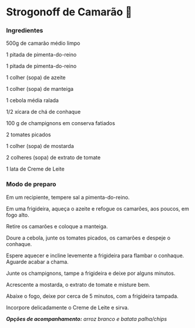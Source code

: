 # Strogonoff de Camarão 🦐

### **Ingredientes**

500g de camarão médio limpo

1 pitada de pimenta-do-reino

1 pitada de pimenta-do-reino

1 colher (sopa) de azeite

1 colher (sopa) de manteiga

1 cebola média ralada

1/2 xícara de chá de conhaque

100 g de champignons em conserva fatiados

2 tomates picados

1 colher (sopa) de mostarda

2 colheres (sopa) de extrato de tomate

1 lata de Creme de Leite


### **Modo de preparo**

Em um recipiente, tempere sal a pimenta-do-reino.

Em uma frigideira, aqueça o azeite e refogue os camarões, aos poucos, em fogo alto.

Retire os camarões e coloque a manteiga.

Doure a cebola, junte os tomates picados, os camarões e despeje o conhaque.

Espere aquecer e incline levemente a frigideira para flambar o conhaque. Aguarde acabar a chama.

Junte os champignons, tampe a frigideira e deixe por alguns minutos.

Acrescente a mostarda, o extrato de tomate e misture bem.

Abaixe o fogo, deixe por cerca de 5 minutos, com a frigideira tampada.

Incorpore delicadamente o Creme de Leite e sirva.

_**Opções de acompanhamento:** arroz branco e batata palha/chips_
